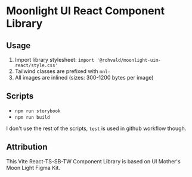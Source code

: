 # Moonlight UI React Component Library

## Usage

1. Import library stylesheet: `import '@rohvald/moonlight-uim-react/style.css'`
2. Tailwind classes are prefixed with `mnl-`
3. All images are inlined (sizes: 300-1200 bytes per image)

## Scripts

- `npm run storybook`
- `npm run build`

I don't use the rest of the scripts, `test` is used in github workflow though.


## Attribution

This Vite React-TS-SB-TW Component Library is based on UI Mother's Moon Light Figma Kit.